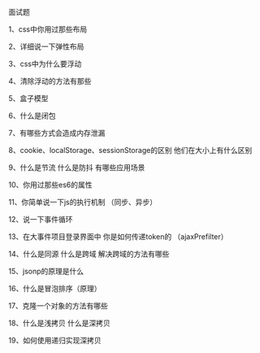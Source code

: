 面试题 

1、css中你用过那些布局

2、详细说一下弹性布局

3、css中为什么要浮动

4、清除浮动的方法有那些

5、盒子模型

6、什么是闭包

7、有哪些方式会造成内存泄漏

8、cookie、localStorage、sessionStorage的区别    他们在大小上有什么区别

9、什么是节流 什么是防抖 有哪些应用场景

10、你用过那些es6的属性

11、你简单说一下js的执行机制     （同步、异步）

12、说一下事件循环

13、在大事件项目登录界面中  你是如何传递token的  （ajaxPrefilter）

14、什么是同源 什么是跨域  解决跨域的方法有哪些  

15、jsonp的原理是什么

16、什么是冒泡排序（原理）

17、克隆一个对象的方法有哪些

18、什么是浅拷贝 什么是深拷贝  

19、如何使用递归实现深拷贝

